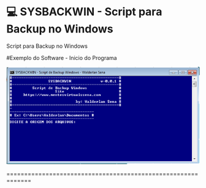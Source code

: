 # :computer: SYSBACKWIN - Script para Backup no Windows

Script para Backup no Windows

#Exemplo do Software - Inicio do Programa

![image](https://github.com/WalderlanSena/sysbackwin/blob/master/Exemploimg01.png)

=============================================================
